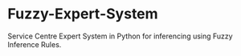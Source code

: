 # Fuzzy-Expert-System
Service Centre Expert System in Python for inferencing using Fuzzy Inference Rules.
